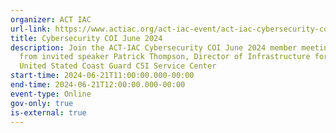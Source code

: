 ```yaml
---
organizer: ACT IAC
url-link: https://www.actiac.org/act-iac-event/act-iac-cybersecurity-coi-june-2024
title: Cybersecurity COI June 2024
description: Join the ACT-IAC Cybersecurity COI June 2024 member meeting to hear
  from invited speaker Patrick Thompson, Director of Infrastructure for the
  United Stated Coast Guard C5I Service Center
start-time: 2024-06-21T11:00:00.000-00:00
end-time: 2024-06-21T12:00:00.000-00:00
event-type: Online
gov-only: true
is-external: true
---
```

